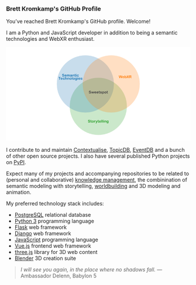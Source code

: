 ### Brett Kromkamp's GitHub Profile

You’ve reached Brett Kromkamp's GitHub profile. Welcome!

I am a Python and JavaScript developer in addition to being a semantic technologies and WebXR enthusiast.

![Brett's interests](https://github.com/brettkromkamp/brettkromkamp/blob/master/resources/interests.png)

I contribute to and maintain [Contextualise](https://contextualise.dev/), [TopicDB](https://github.com/brettkromkamp/topic-db), [EventDB](https://github.com/brettkromkamp/event-db) and a bunch of other open source projects. I also have several published Python projects on [PyPI](https://pypi.org/user/brettkromkamp/). 

Expect many of my projects and accompanying repositories to be related to (personal and collaborative) [knowledge management](https://contextualise.dev/), the combinination of semantic modeling with storytelling, [worldbuilding](https://www.reddit.com/r/worldbuilding/) and 3D modeling and animation.

My preferred technology stack includes:

* [PostgreSQL](https://www.postgresql.org/) relational database
* [Python 3](https://www.python.org/) programming language
* [Flask](https://flask.palletsprojects.com/en/1.1.x/) web framework
* [Django](https://www.djangoproject.com/) web framework
* [JavaScript](https://developer.mozilla.org/en-US/docs/Web/JavaScript) programming language
* [Vue.js](https://vuejs.org/) frontend web framework
* [three.js](https://threejs.org/) library for 3D web content
* [Blender](https://www.blender.org/) 3D creation suite

> *I will see you again, in the place where no shadows fall.* &mdash; Ambassador Delenn, Babylon 5